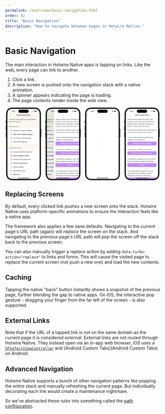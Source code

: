 ```yaml
---
permalink: /overview/basic-navigation.html
order: 02
title: "Basic Navigation"
description: "How to navigate between pages in Hotwire Native."
---
```


# Basic Navigation

The main interaction in Hotwire Native apps is tapping on links. Like the web, every page can link to another.

1. Click a link.
1. A new screen is pushed onto the navigation stack with a native animation.
1. A spinner appears indicating the page is loading.
1. The page contents render inside the web view.

<img src="/assets/basic-navigation.png" width="800" alt="Basic navigation">

## Replacing Screens

By default, every clicked link _pushes_ a new screen onto the stack. Hotwire Native uses platform-specific animations to ensure the interaction feels like a native app.

The framework also applies a few sane defaults. Navigating to the _current_ page's URL path (again) will _replace_ the screen on the stack. And navigating to the _previous_ page's URL path will _pop_ the screen off the stack back to the previous screen.

You can also manually trigger a _replace_ action by adding `data-turbo-action="replace"` to links and forms. This will cause the visited page to replace the current screen (not push a new one) and load the new contents.

## Caching

Tapping the native "back" button instantly shows a snapshot of the previous page, further blending the gap to native apps. On iOS, the interactive pop gesture - dragging your finger from the far left of the screen - is also supported.

## External Links

Note that if the URL of a tapped link is _not_ on the same domain as the current page it is considered _external_. External links are not routed through Hotwire Native. They instead open via an in-app web browser, iOS uses a [`SFSafariViewController`](https://developer.apple.com/documentation/safariservices/sfsafariviewcontroller) and [Android Custom Tabs](Android Custom Tabs) on Android.

## Advanced Navigation

Hotwire Native supports a bunch of other navigation patterns like popping the entire stack and manually refreshing the current page. But individually decorating each link would create a maintenance nightmare.

So we've abstracted these _rules_ into something called the [path configuration](/overview/path-configuration).
